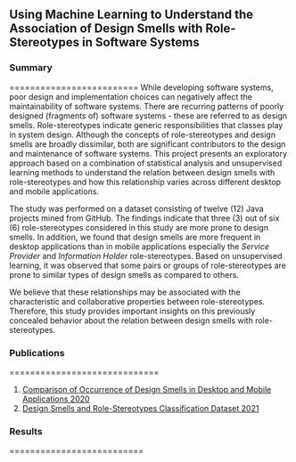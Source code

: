 ## Using Machine Learning to Understand the Association of Design Smells with Role-Stereotypes in Software Systems

### Summary 
=========================
While developing software systems, poor design and implementation choices can negatively affect the maintainability of software systems. There are recurring patterns of poorly designed (fragments of) software systems - these are referred to as design smells. Role-stereotypes indicate generic responsibilities that classes play in system design. Although the concepts of role-stereotypes and design smells are broadly dissimilar, both are significant contributors to the design and maintenance of software systems. This project presents an exploratory approach based on a combination of statistical analysis and unsupervised learning methods to understand the relation between design smells with role-stereotypes and how this relationship varies across different desktop and mobile applications. 

The study was performed on a dataset consisting of twelve (12) Java projects mined from GitHub.  The findings indicate that three (3) out of six (6) role-stereotypes considered in this study are more prone to design smells. In addition, we found that design smells are more frequent in desktop applications than in mobile applications especially the *Service Provider* and *Information Holder* role-stereotypes. Based on unsupervised learning, it was observed that some pairs or groups of role-stereotypes are prone to similar types of design smells as compared to others. 

We believe that these relationships may be associated with the characteristic and collaborative properties between role-stereotypes. Therefore, this study provides important insights on this previously concealed behavior about the relation between design smells with role-stereotypes.

### Publications
=============================
1. [Comparison of Occurrence of Design Smells in Desktop and Mobile Applications 2020](http://ceur-ws.org/Vol-2689/paper2.pdf) 
2. [Design Smells and Role-Stereotypes Classification Dataset 2021](http://dx.doi.org/10.17632/6rtgxbsw68.1)

### Results
==========================

